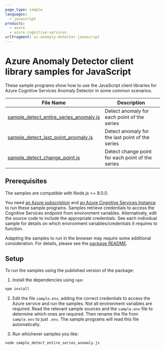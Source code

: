 ```yaml
---
page_type: sample
languages:
  - javascript
products:
  - azure
  - azure-cognitive-services
urlFragment: ai-anomaly-detector-javascript
---
```


# Azure Anomaly Detector client library samples for JavaScript

These sample programs show how to use the JavaScript client libraries for Azure Cognitive Services Anomaly Detector in some common scenarios.

| **File Name**                                                     | **Description**                                                                                                       |
| ----------------------------------------------------------------- | --------------------------------------------------------------------------------------------------------------------- |
| [sample_detect_entire_series_anomaly.js][detectentireseriesanomaly]                           | Detect anomaly for each point of the series                                                                      |
| [sample_detect_last_point_anomaly.js][detectlastpointanomaly]                           | Detect anomaly for the last point of the series                                               |
| [sample_detect_change_point.js][detectchangepoint]             | Detect change point for each point of the series                                                 |

## Prerequisites

The samples are compatible with Node.js >= 8.0.0.

You need [an Azure subscription][freesub] and [an Azure Cognitive Services Instance][azcogsvc] to run these sample programs. Samples retrieve credentials to access the Cognitive Services endpoint from environment variables. Alternatively, edit the source code to include the appropriate credentials. See each individual sample for details on which environment variables/credentials it requires to function.

Adapting the samples to run in the browser may require some additional consideration. For details, please see the [package README][package].

## Setup

To run the samples using the published version of the package:

1. Install the dependencies using `npm`:

```bash
npm install
```

2. Edit the file `sample.env`, adding the correct credentials to access the Azure service and run the samples. Not all environment variables are required. Read the relevant sample sources and the `sample.env` file to determine which ones are required. Then rename the file from `sample.env` to just `.env`. The sample programs will read this file automatically.

3. Run whichever samples you like:

```bash
node sample_detect_entire_series_anomaly.js
```

[detectentireseriesanomaly]: https://github.com/Azure/azure-sdk-for-js/tree/master/sdk/anomalydetector/ai-anomaly-detector/samples/javascript/sample_detect_entire_series_anomaly.js
[detectlastpointanomaly]: https://github.com/Azure/azure-sdk-for-js/tree/master/sdk/anomalydetector/ai-anomaly-detector/samples/javascript/sample_detect_last_point_anomaly.js
[detectchangepoint]: https://github.com/Azure/azure-sdk-for-js/tree/master/sdk/anomalydetector/ai-anomaly-detector/samples/javascript/sample_detect_change_point.js
[azcogsvc]: https://docs.microsoft.com/azure/cognitive-services/cognitive-services-apis-create-account
[freesub]: https://azure.microsoft.com/free/
[package]: https://github.com/Azure/azure-sdk-for-js/tree/master/sdk/anomalydetector/ai-anomaly-detector/README.md
